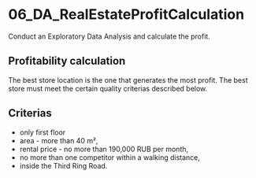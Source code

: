 # 06_DA_RealEstateProfitCalculation
Conduct an Exploratory Data Analysis and calculate the profit.

## Profitability calculation
The best store location is the one that generates the most profit. The best store must meet the certain quality criterias described below.

## Criterias
- only first floor
- area - more than 40 m²,
- rental price - no more than 190,000 RUB per month,
- no more than one competitor within a walking distance,
- inside the Third Ring Road.
